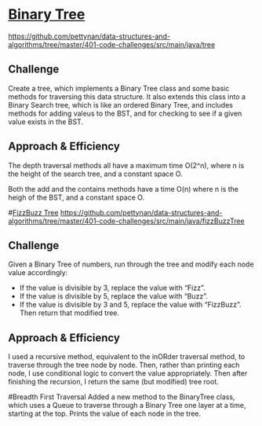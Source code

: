 # [Binary Tree](https://github.com/pettynan/data-structures-and-algorithms/tree/master/401-code-challenges/src/main/java/tree)
https://github.com/pettynan/data-structures-and-algorithms/tree/master/401-code-challenges/src/main/java/tree

## Challenge
Create a tree, which implements a Binary Tree class and some basic methods for traversing this data structure. It also extends this class into a Binary Search tree, which is like an ordered Binary Tree, and includes methods for adding valeus to the BST, and for checking to see if a given value exists in the BST.

## Approach & Efficiency
The depth traversal methods all have a maximum time O(2^n), where n is the height of the search tree, and a constant space O.

Both the add and the contains methods have a time O(n) where n is the heigh of the BST, and a constant space O.

#[FizzBuzz Tree](https://github.com/pettynan/data-structures-and-algorithms/tree/master/401-code-challenges/src/main/java/fizzBuzzTree)
https://github.com/pettynan/data-structures-and-algorithms/tree/master/401-code-challenges/src/main/java/fizzBuzzTree

## Challenge
Given a Binary Tree of numbers, run through the tree and modify each node value accordingly: 
  - If the value is divisible by 3, replace the value with “Fizz”.
  - If the value is divisible by 5, replace the value with “Buzz”.
  - If the value is divisible by 3 and 5, replace the value with “FizzBuzz”.
Then return that modified tree.

## Approach & Efficiency
I used a recursive method, equivalent to the inORder traversal method, to traverse through the tree node by node. Then, rather than printing each node, I use conditional logic to convert the value appropriately. Then after finishing the recursion, I return the same (but modified) tree root.

#Breadth First Traversal
Added a new method to the BinaryTree class, which uses a Queue to traverse through a Binary Tree one layer at a time, starting at the top. Prints the value of each node in the tree.